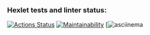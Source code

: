 ### Hexlet tests and linter status:
[![Actions Status](https://github.com/kalininaekaterina2004/frontend-project-44/workflows/hexlet-check/badge.svg)](https://github.com/kalininaekaterina2004/frontend-project-44/actions)
[![Maintainability](https://api.codeclimate.com/v1/badges/85164c6b58d11b961c41/maintainability)](https://codeclimate.com/github/kalininaekaterina2004/frontend-project-44/maintainability)
[![asciinema](https://asciinema.org/a/D8xPzUJRV5g0ggzOKcZ2LNB2F)